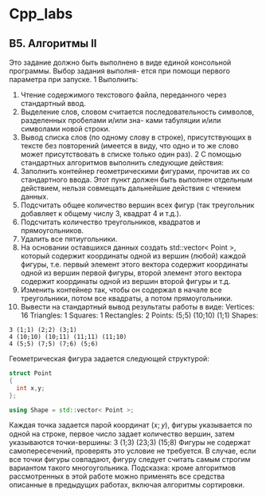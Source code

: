 # Cpp_labs
## B5. Алгоритмы II
Это задание должно быть выполнено в виде единой консольной программы. Выбор задания выполня-
ется при помощи первого параметра при запуске.
1
Выполнить:
1. Чтение содержимого текстового файла, переданного через стандартный ввод.
2. Выделение слов, словом считается последовательность символов, разделенных пробелами и/или зна-
ками табуляции и/или символами новой строки.
3. Вывод списка слов (по одному слову в строке), присутствующих в тексте без повторений (имеется в
виду, что одно и то же слово может присутствовать в списке только один раз).
2
С помощью стандартных алгоритмов выполнить следующие действия:
1. Заполнить контейнер геометрическими фигурами, прочитав их со стандартного ввода. Этот пункт
должен быть выполнен отдельным действием, нельзя совмещать дальнейшие действия с чтением
данных.
2. Подсчитать общее количество вершин всех фигур (так треугольник добавляет к общему числу 3,
квадрат 4 и т.д.).
3. Подсчитать количество треугольников, квадратов и прямоугольников.
4. Удалить все пятиугольники.
5. На основании оставшихся данных создать std::vector< Point >, который содержит координаты
одной из вершин (любой) каждой фигуры, т.е. первый элемент этого вектора содержит координаты
одной из вершин первой фигуры, второй элемент этого вектора содержит координаты одной из
вершин второй фигуры и т.д.
6. Изменить контейнер так, чтобы он содержал в начале все треугольники, потом все квадраты, а
потом прямоугольники.
7. Вывести на стандартный вывод результаты работы в виде:
Vertices: 16
Triangles: 1
Squares: 1
Rectangles: 2
Points: (5;5) (10;10) (1;1)
Shapes:
```
3 (1;1) (2;2) (3;1)
4 (10;10) (10;11) (11;11) (11;10)
4 (5;5) (7;5) (7;6) (5;6)
```
Геометрическая фигура задается следующей структурой:
```cpp
struct Point
{
  int x,y;
};

using Shape = std::vector< Point >;
```
Каждая точка задается парой координат (𝑥; 𝑦), фигуры указывается по одной на строке, первое число
задает количество вершин, затем указываются точки-вершины:
3 (1;3) (23;3) (15;8)
Фигуры не содержат самопересечений, проверять это условие не требуется. В случае, если все точки
фигуры совпадают, фигуру следует считать самым строгим вариантом такого многоугольника.
Подсказка: кроме алгоритмов рассмотренных в этой работе можно применять все средства описанные
в предыдущих работах, включая алгоритмы сортировки.

